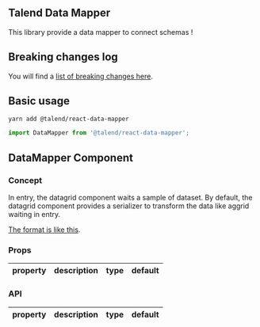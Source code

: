 ## Talend Data Mapper

This library provide a data mapper to connect schemas !

## Breaking changes log

You will find a [list of breaking changes here](https://github.com/Talend/ui/wiki/BREAKING-CHANGE).

## Basic usage

```shell
yarn add @talend/react-data-mapper
```

```javascript
import DataMapper from '@talend/react-data-mapper';
```

## DataMapper Component

### Concept

In entry, the datagrid component waits a sample of dataset. By default, the datagrid component provides a serializer to transform the data like aggrid waiting in entry.

[The format is like this](.storybook/sample.json).

### Props

| property              | description                                            | type     | default                  |
| --------------------- | ------------------------------------------------------ | -------- | ------------------------ |

### API

| property                        | description                                        | type   | default                   |
| ------------------------------- | -------------------------------------------------- | ------ | ------------------------- |
